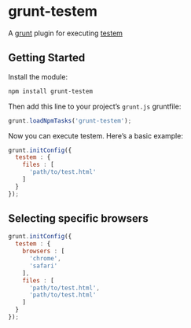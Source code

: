 # grunt-testem

A [grunt](https://github.com/cowboy/grunt) plugin for executing [testem](https://github.com/airportyh/testem)

## Getting Started

Install the module:

```bash
npm install grunt-testem
```

Then add this line to your project’s `grunt.js` gruntfile:

```js
grunt.loadNpmTasks('grunt-testem');
```

Now you can execute testem. Here’s a basic example:

```javascript
grunt.initConfig({
  testem : {
    files : [
      'path/to/test.html'
    ]
  }
});
```

## Selecting specific browsers
```javascript
grunt.initConfig({
  testem : {
    browsers : [
      'chrome',
      'safari'
    ],
    files : [
      'path/to/test.html',
      'path/to/test.html'
    ]
  }
});
```
